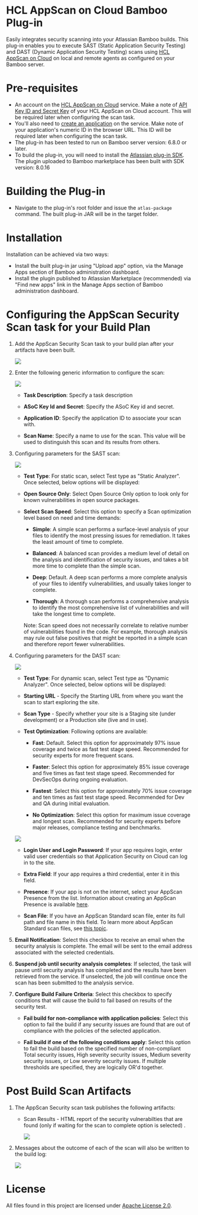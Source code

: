 # HCL AppScan on Cloud Bamboo Plug-in

Easily integrates security scanning into your Atlassian Bamboo builds. This plug-in enables you to execute SAST (Static Application Security Testing) and DAST (Dynamic Application Security Testing) scans using [HCL AppScan on Cloud](https://cloud.appscan.com/) on local and remote agents as configured on your Bamboo server.

# Pre-requisites

- An account on the [HCL AppScan on Cloud](https://cloud.appscan.com/) service. Make a note of [API Key ID and Secret Key](https://help.hcltechsw.com/appscan/ASoC/appseccloud_generate_api_key_cm.html) of your HCL AppScan on Cloud account. This will be required later when configuring the scan task.
- You'll also need to [create an application](https://help.hcltechsw.com/appscan/ASoC/ent_create_application.html) on the service. Make note of your application's numeric ID in the browser URL. This ID will be required later when configuring the scan task.
- The plug-in has been tested to run on Bamboo server version: 6.8.0 or later.
- To build the plug-in, you will need to install the [Atlassian plug-in SDK](https://developer.atlassian.com/docs/getting-started). The plugin uploaded to Bamboo marketplace has been built with SDK version: 8.0.16

# Building the Plug-in

- Navigate to the plug-in's root folder and issue the `atlas-package` command. The built plug-in JAR will be in the target folder.

# Installation

   Installation can be achieved via two ways:
   
   - Install the built plug-in jar using "Upload app" option, via the Manage Apps section of Bamboo administration dashboard.
   - Install the plugin published to Atlassian Marketplace (recommended) via "Find new apps" link in the Manage Apps section of Bamboo administration dashboard.
  

# Configuring the AppScan Security Scan task for your Build Plan

1. Add the AppScan Security Scan task to your build plan after your artifacts have been built. 
    
    ![](images/install2.png)

2. Enter the following generic information to configure the scan:
    
    ![](images/ScanGenericInfo.png)
    
    - **Task Description**: Specify a task description
    
    - **ASoC Key Id and Secret**: Specify the ASoC Key id and secret.
    
    - **Application ID**: Specify the application ID to associate your scan with.
    
    - **Scan Name**: Specify a name to use for the scan. This value will be used to distinguish this scan and its results from others.

3. Configuring parameters for the SAST scan:
    
    ![](images/StaticScanInfo.png)
    
    - **Test Type**: For static scan, select Test type as "Static Analyzer". Once selected, below options will be displayed:
    
    - **Open Source Only**: Select Open Source Only option to look only for known vulnerabilities in open source packages.
    
    - **Select Scan Speed**: Select this option to specify a Scan optimization level based on need and time demands:
    
      - **Simple**: A simple scan performs a surface-level analysis of your files to identify the most pressing issues for remediation. It takes the least amount of time to complete.
      
      - **Balanced**: A balanced scan provides a medium level of detail on the analysis and identification of security issues, and takes a bit more time to complete than the simple scan.
      
      - **Deep**: Default. A deep scan performs a more complete analysis of your files to identify vulnerabilities, and usually takes longer to complete.
      
      - **Thorough**: A thorough scan performs a comprehensive analysis to identify the most comprehensive list of vulnerabilities and will take the longest time to complete.
      
      Note: Scan speed does not necessarily correlate to relative number of vulnerabilities found in the code. For example, thorough analysis may rule out false positives that might be reported in a simple scan and therefore report fewer vulnerabilities.

4. Configuring parameters for the DAST scan:
    
    ![](images/DynamicScanInfo1.png)    
    
    - **Test Type**: For dynamic scan, select Test type as "Dynamic Analyzer". Once selected, below options will be displayed:
    
    - **Starting URL** - Specify the Starting URL from where you want the scan to start exploring the site.
    
    - **Scan Type** - Specify whether your site is a Staging site (under development) or a Production site (live and in use).
    
    - **Test Optimization**: Following options are available:
      
      - **Fast**: Default. Select this option for approximately 97% issue coverage and twice as fast test stage speed. Recommended for security experts for more frequent scans.
      
      - **Faster**: Select this option for approximately 85% issue coverage and five times as fast test stage speed. Recommended for DevSecOps during ongoing evaluation.
      
      - **Fastest**: Select this option for approximately 70% issue coverage and ten times as fast test stage speed. Recommended for Dev and QA during initial evaluation.
      
      - **No Optimization**: Select this option for maximum issue coverage and longest scan. Recommended for security experts before major releases, compliance testing and benchmarks.
    
    ![](images/DynamicScanInfo2.png)  
    
    - **Login User and Login Password**: If your app requires login, enter valid user credentials so that Application Security on Cloud can log in to the site.
    
    - **Extra Field**: If your app requires a third credential, enter it in this field.
    
    - **Presence**: If your app is not on the internet, select your AppScan Presence from the list. Information about creating an AppScan Presence is available [here](https://help.hcltechsw.com/appscan/ASoC/asp_scanning.html).
    
    - **Scan File**: If you have an AppScan Standard scan file, enter its full path and file name in this field. To learn more about AppScan Standard scan files, see [this topic](https://help.hcltechsw.com/appscan/ASoC/asd_AppScanStandard.html).

 5. **Email Notification**: Select this checkbox to receive an email when the security analysis is complete. The email will be sent to the email address associated with the selected credentials. 

 6. **Suspend job until security analysis completes**: If selected, the task will pause until security analysis has completed and the results have been retrieved from the service. If unselected, the job will continue once the scan has been submitted to the analysis service.

 7. **Configure Build Failure Criteria**: Select this checkbox to specify conditions that will cause the build to fail based on results of the security test.
      
      - **Fail build for non-compliance with application policies**: Select this option to fail the build if any security issues are found that are out of compliance with the policies of the selected application.
      
      - **Fail build if one of the following conditions apply**: Select this option to fail the build based on the specified number of non-compliant Total security issues, High severity security issues, Medium severity security issues, or Low severity security issues. If multiple thresholds are specified, they are logically OR'd together.

# Post Build Scan Artifacts

1. The AppScan Security scan task publishes the following artifacts:
   
   - Scan Results - HTML report of the security vulnerabilties that are found (only if waiting for the scan to complete option is selected) .
   
     ![](images/result1.png)

2. Messages about the outcome of each of the scan will also be written to the build log:
   
   ![](images/result2.png)

# License

All files found in this project are licensed under [Apache License 2.0](LICENSE).
